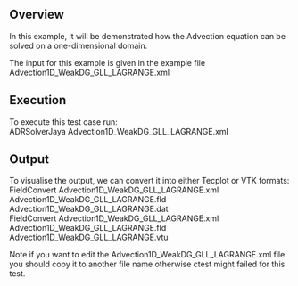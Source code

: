 Overview
--------
In this example, it will be demonstrated how the Advection equation can be solved on a
one-dimensional domain.


The input for this example is given in the example file Advection1D_WeakDG_GLL_LAGRANGE.xml

Execution
---------
To execute this test case run: \
ADRSolverJaya Advection1D_WeakDG_GLL_LAGRANGE.xml

Output
------
To visualise the output, we can convert it into either Tecplot or VTK formats: \
FieldConvert Advection1D_WeakDG_GLL_LAGRANGE.xml Advection1D_WeakDG_GLL_LAGRANGE.fld Advection1D_WeakDG_GLL_LAGRANGE.dat \
FieldConvert Advection1D_WeakDG_GLL_LAGRANGE.xml Advection1D_WeakDG_GLL_LAGRANGE.fld Advection1D_WeakDG_GLL_LAGRANGE.vtu 

Note if you want to edit the Advection1D_WeakDG_GLL_LAGRANGE.xml file you should copy it to another file name otherwise ctest might failed for this test.
